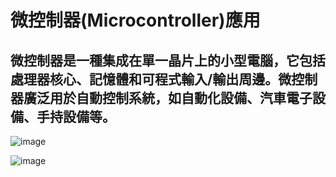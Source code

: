 # 微控制器(Microcontroller)應用

## 微控制器是一種集成在單一晶片上的小型電腦，它包括處理器核心、記憶體和可程式輸入/輸出周邊。微控制器廣泛用於自動控制系統，如自動化設備、汽車電子設備、手持設備等。

![image](https://github.com/Grace-TA/Microcontroller2024/assets/89304181/fe9ae1c8-9ebf-4110-81b2-5ea557d71808)


![image](https://github.com/Grace-TA/Microcontroller2024/assets/89304181/79abb7fe-33f1-4b5c-8577-5438f1abf953)




